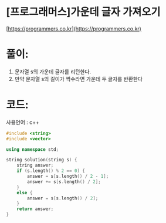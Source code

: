 # [프로그래머스]가운데 글자 가져오기

[https://programmers.co.kr](https://programmers.co.kr)

# **풀이:**
1. 문자열 s의 가운데 글자를 리턴한다.
2. 만약 문자열 s의 길이가 짝수라면 가운데 두 글자를 반환한다

# **코드:**
사용언어 : c++
```c++
#include <string>
#include <vector>

using namespace std;

string solution(string s) {
    string answer;
    if (s.length() % 2 == 0) {
	    answer = s[s.length() / 2 - 1];
		answer += s[s.length() / 2];
	}
	else {
		answer = s[s.length() / 2];
	}
    return answer;
}
```

